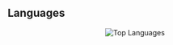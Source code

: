 ## Languages

<div align="center">
  <img src="https://github-readme-stats.vercel.app/api/top-langs/?username=YOUR_USERNAME&layout=compact&theme=dark&bg_color=0d1117&title_color=58a6ff&text_color=c9d1d9&border_color=30363d" alt="Top Languages" />
</div>
